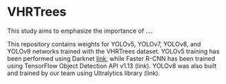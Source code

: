 # VHRTrees
This study aims to emphasize the importance of ....

This repository contains weights for YOLOv5, YOLOv7, YOLOv8, and YOLOv9 networks trained with the VHRTrees dataset. YOLOv5 training has been performed using Darknet [link]((https://www.mdpi.com/2072-4292/16/2/335)), while Faster R-CNN has been trained using TensorFlow Object Detection API v1.13 (link). YOLOv8 was also built and trained by our team using Ultralytics library (link).
